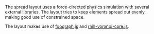 The spread layout uses a force-directed physics simulation with several external libraries.  The layout tries to keep elements spread out evenly, making good use of constrained space.

The layout makes use of [foograph.js](https://code.google.com/p/foograph/) and [rhill-voronoi-core.js](https://github.com/gorhill/Javascript-Voronoi).
